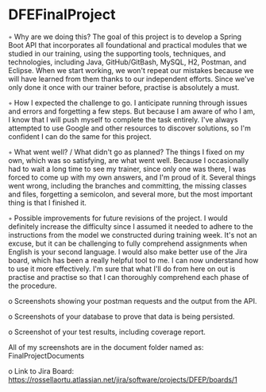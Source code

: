 # DFEFinalProject

◦ Why are we doing this?
The goal of this project is to develop a Spring Boot API that incorporates all foundational and practical modules that we studied in our training, 
using the supporting tools, techniques, and technologies, including Java, GitHub/GitBash, MySQL, H2, Postman, and Eclipse.
When we start working, we won't repeat our mistakes because we will have learned from them thanks to our independent efforts.
Since we've only done it once with our trainer before, practise is absolutely a must.

◦ How I expected the challenge to go.
I anticipate running through issues and errors and forgetting a few steps.
But because I am aware of who I am, I know that I will push myself to complete the task entirely.
I've always attempted to use Google and other resources to discover solutions, so I'm confident I can do the same for this project.

◦ What went well? / What didn't go as planned?
The things I fixed on my own, which was so satisfying, are what went well.
Because I occasionally had to wait a long time to see my trainer, since only one was there, I was forced to come up with my own answers, and I'm proud of it.
Several things went wrong, including the branches and committing, the missing classes and files, forgetting a semicolon, and several more, 
but the most important thing is that I finished it.
        
◦ Possible improvements for future revisions of the project.
I would definitely increase the difficulty since I assumed it needed to adhere to the instructions from the model we constructed during training week.
It's not an excuse, but it can be challenging to fully comprehend assignments when English is your second language.
I would also make better use of the Jira board, which has been a really helpful tool to me. I can now understand how to use it more effectively.
I'm sure that what I'll do from here on out is practise and practise so that I can thoroughly comprehend each phase of the procedure.

o Screenshots showing your postman requests and the output from the API.

o Screenshots of your database to prove that data is being persisted.

o Screenshot of your test results, including coverage report.

All of my screenshots are in the document folder named as: FinalProjectDocuments

o Link to Jira Board: https://rossellaortu.atlassian.net/jira/software/projects/DFEP/boards/1
